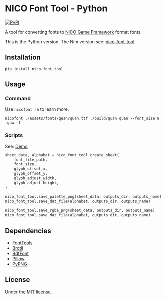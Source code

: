 # NICO Font Tool - Python

[![PyPI](https://img.shields.io/pypi/v/nico-font-tool)](https://pypi.org/project/nico-font-tool/)

A tool for converting fonts to [NICO Game Framework](https://github.com/ftsf/nico) format fonts.

This is the Python version. The Nim version see: [nico-font-tool](https://github.com/TakWolf/nico-font-tool).

## Installation

```commandline
pip install nico-font-tool
```

## Usage

### Command

Use `nicofont -h` to learn more.

```commandline
nicofont ./assets/fonts/quan/quan.ttf ./build/quan quan --font_size 8 -gaw -1
```

### Scripts

See: [Demo](examples/demo.py)

```python
sheet_data, alphabet = nico_font_tool.create_sheet(
    font_file_path,
    font_size,
    glyph_offset_x,
    glyph_offset_y,
    glyph_adjust_width,
    glyph_adjust_height,
)

nico_font_tool.save_palette_png(sheet_data, outputs_dir, outputs_name)
nico_font_tool.save_dat_file(alphabet, outputs_dir, outputs_name)
    
nico_font_tool.save_rgba_png(sheet_data, outputs_dir, outputs_name)
nico_font_tool.save_dat_file(alphabet, outputs_dir, outputs_name)
```

## Dependencies

- [FontTools](https://github.com/fonttools/fonttools)
- [Brotli](https://github.com/google/brotli)
- [BdfFont](https://github.com/TakWolf/bdffont)
- [Pillow](https://github.com/python-pillow/Pillow)
- [PyPNG](https://gitlab.com/drj11/pypng)

## License

Under the [MIT license](LICENSE).
